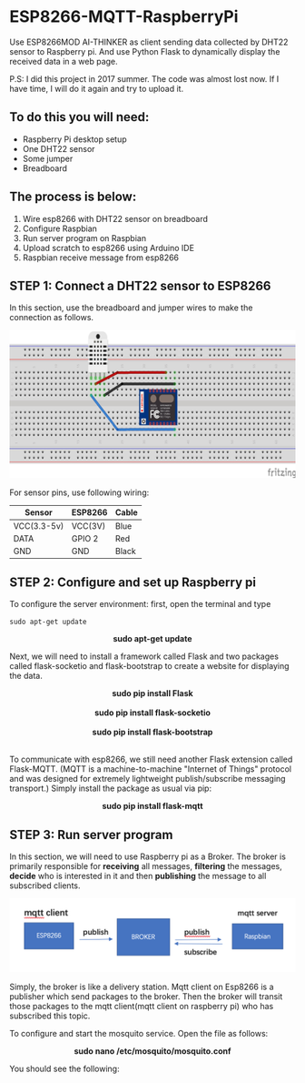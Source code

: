 # ESP8266-MQTT-RaspberryPi
Use ESP8266MOD AI-THINKER as client sending data collected by DHT22 sensor to Raspberry pi.
And use Python Flask to dynamically display the received data in a web page.

P.S: I did this project in 2017 summer. The code was almost lost now. If I have time, I will do it again and try to upload it.

## To do this you will need:
* Raspberry Pi desktop setup
* One DHT22 sensor
* Some jumper
* Breadboard

## The process is below:
1.	Wire esp8266 with DHT22 sensor on breadboard
2.	Configure Raspbian
3.	Run server program on Raspbian
4.	Upload scratch to esp8266 using Arduino IDE
5.	Raspbian receive message from esp8266

## STEP 1: Connect a DHT22 sensor to ESP8266
In this section, use the breadboard and jumper wires to make the connection as follows.

![](ESP8266-DHT22.png)

For sensor pins, use following wiring:

| Sensor | ESP8266 | Cable |
| ------ | ------- | ----- |
| VCC(3.3-5v) | VCC(3V) | Blue |
| DATA | GPIO 2 | Red |
| GND | GND | Black |


## STEP 2: Configure and set up Raspberry pi
To configure the server environment: first, open the terminal and type
```linux
sudo apt-get update
```
<p align="center">
	<b>sudo apt-get update</b>
</p>
Next, we will need to install a framework called Flask and two packages called flask-socketio and flask-bootstrap to create a website for displaying the data.
<p align="center">
	<b>sudo pip install Flask</b><br></br>
	<b>sudo pip install flask-socketio</b><br></br>
	<b>sudo pip install flask-bootstrap</b><br></br>
</p>
To communicate with esp8266, we still need another Flask extension called Flask-MQTT. (MQTT is a machine-to-machine "Internet of Things" protocol and was designed for extremely lightweight publish/subscribe messaging transport.) Simply install the package as usual via pip:
<p align="center">
	<b>sudo pip install flask-mqtt</b>
</p>

## STEP 3: Run server program
In this section, we will need to use Raspberry pi as a Broker.
The broker is primarily responsible for **receiving** all messages, **filtering** the messages, **decide** who is interested in it and then **publishing** the message to all subscribed clients.

![](ESP-MQTT-RASPBERRY.png)

Simply, the broker is like a delivery station. Mqtt client on Esp8266 is a publisher which send packages to the broker. Then the broker will transit those packages to the mqtt client(mqtt client on raspberry pi) who has subscribed this topic.

To configure and start the mosquito service. Open the file as follows:
<p align="center">
	<b>sudo nano /etc/mosquito/mosquito.conf</b>
</p>
You should see the following:


